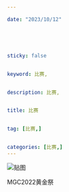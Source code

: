 ```yaml
---

date: "2023/10/12"





sticky: false


keyword: 比赛,


description: 比赛,


title: 比赛


tag: [比赛,]


categories: [比赛,]
---
```

![贴图]()

MGC2022黄金祭